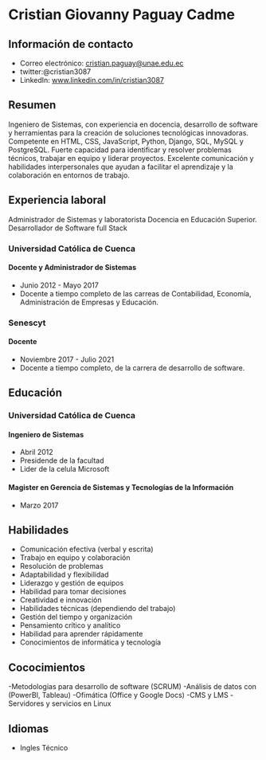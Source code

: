 # Cristian Giovanny Paguay Cadme

## Información de contacto

- Correo electrónico: cristian.paguay@unae.edu.ec
- twitter:@cristian3087
- LinkedIn: www.linkedin.com/in/cristian3087


## Resumen

Ingeniero de Sistemas, con experiencia en docencia, desarrollo de software y herramientas para la creación de soluciones tecnológicas innovadoras. Competente en HTML, CSS, JavaScript, Python, Django, SQL, MySQL y PostgreSQL. Fuerte capacidad para identificar y resolver problemas técnicos, trabajar en equipo y liderar proyectos. Excelente comunicación y habilidades interpersonales que ayudan a facilitar el aprendizaje y la colaboración en entornos de trabajo.

## Experiencia laboral
Administrador de Sistemas y laboratorista
Docencia en Educación Superior.
Desarrollador de Software full Stack

### Universidad Católica de Cuenca

#### Docente y Administrador de Sistemas

- Junio 2012 - Mayo 2017
- Docente a tiempo completo de las carreas de Contabilidad, Economía, Administración de Empresas y Educación.

### Senescyt

#### Docente

- Noviembre 2017 - Julio 2021
- Docente a tiempo completo, de la carrera de desarrollo de software.

## Educación

### Universidad Católica de Cuenca

#### Ingeniero de Sistemas

- Abril 2012
- Presidende de la facultad
- Lider de la celula Microsoft

#### Magister en Gerencia de Sistemas y Tecnologías de la Información
- Marzo 2017


## Habilidades
- Comunicación efectiva (verbal y escrita)
- Trabajo en equipo y colaboración
- Resolución de problemas
- Adaptabilidad y flexibilidad
- Liderazgo y gestión de equipos
- Habilidad para tomar decisiones
- Creatividad e innovación
- Habilidades técnicas (dependiendo del trabajo)
- Gestión del tiempo y organización
- Pensamiento crítico y analítico
- Habilidad para aprender rápidamente
- Conocimientos de informática y tecnología

## Cococimientos
-Metodologias para desarrollo de software (SCRUM)
-Análisis de datos con (PowerBI, Tableau)
-Ofimática (Office y Google Docs)
-CMS y LMS
-Servidores y servicios en Linux
## Idiomas

- Ingles Técnico

